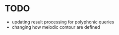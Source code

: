 # TODO
- updating result processing for polyphonic queries
- changing how melodic contour are defined 
